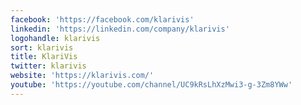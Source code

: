 ```yaml
---
facebook: 'https://facebook.com/klarivis'
linkedin: 'https://linkedin.com/company/klarivis'
logohandle: klarivis
sort: klarivis
title: KlariVis
twitter: klarivis
website: 'https://klarivis.com/'
youtube: 'https://youtube.com/channel/UC9kRsLhXzMwi3-g-3Zm8YWw'
---
```

